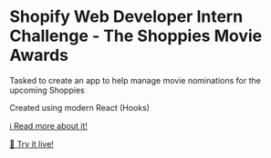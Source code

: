 # Shopify Web Developer Intern Challenge - The Shoppies Movie Awards

Tasked to create an app to help manage movie nominations for the upcoming Shoppies

Created using modern React (Hooks)

[ℹ️ Read more about it!](https://www.notion.so/The-Shoppies-2a01351e871c47a4a090405398555295)

[🔗 Try it live!](https://the-shoppies-shopify-jake.herokuapp.com/)
